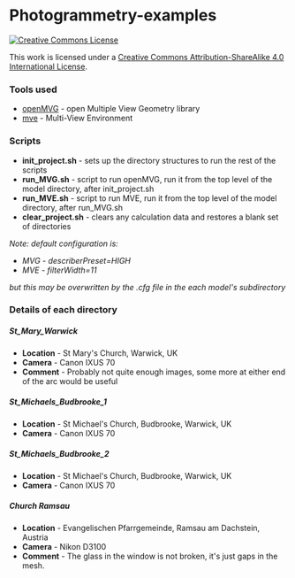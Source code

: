 # Photogrammetry-examples

<a rel="license" href="http://creativecommons.org/licenses/by-sa/4.0/"><img alt="Creative Commons License" style="border-width:0" src="https://i.creativecommons.org/l/by-sa/4.0/88x31.png" /></a><br />

This work is licensed under a [Creative Commons Attribution-ShareAlike 4.0 International License</a>.](http://creativecommons.org/licenses/by-sa/4.0/)

### Tools used

* [openMVG](https://github.com/openMVG/openMVG) - open Multiple View Geometry library
* [mve](https://github.com/simonfuhrmann/mve) - Multi-View Environment

### Scripts

* **init_project.sh** - sets up the directory structures to run the rest of the scripts
* **run_MVG.sh** - script to run openMVG, run it from the top level of the model directory, after init_project.sh
* **run_MVE.sh** - script to run MVE, run it from the top level of the model directory, after run_MVG.sh
* **clear_project.sh** - clears any calculation data and restores a blank set of directories

_Note: default configuration is:_
* _MVG - describerPreset=HIGH_
* _MVE - filterWidth=11_

_but this may be overwritten by the .cfg file in the each model's subdirectory_

### Details of each directory

##### St_Mary_Warwick

* **Location** - St Mary's Church, Warwick, UK
* **Camera** - Canon IXUS 70
* **Comment** - Probably not quite enough images, some more at either end of the arc would be useful

##### St_Michaels_Budbrooke_1

* **Location** - St Michael's Church, Budbrooke, Warwick, UK
* **Camera** - Canon IXUS 70

##### St_Michaels_Budbrooke_2

* **Location** - St Michael's Church, Budbrooke, Warwick, UK
* **Camera** - Canon IXUS 70

##### Church Ramsau

* **Location** - Evangelischen Pfarrgemeinde, Ramsau am Dachstein, Austria
* **Camera** - Nikon D3100
* **Comment** - The glass in the window is not broken, it's just gaps in the mesh.
